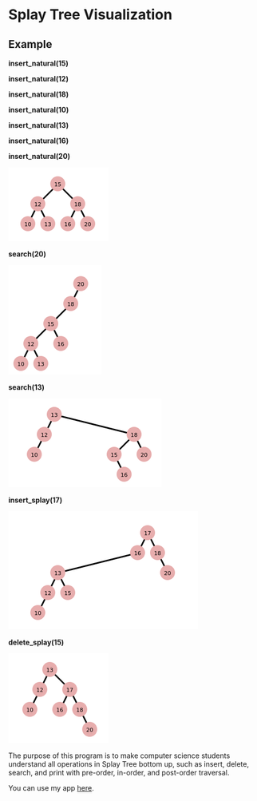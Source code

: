 # Splay Tree Visualization



## Example

**insert_natural(15)**

**insert_natural(12)**

**insert_natural(18)**

**insert_natural(10)**

**insert_natural(13)**

**insert_natural(16)**

**insert_natural(20)**

![init](./img/init_tree.png)

**search(20)**

![search20](./img/search20.png)

**search(13)**

![search13](./img/search13.png)

**insert_splay(17)**

![insert17](./img/insert17.png)

**delete_splay(15)**

![delete15](./img/delete15.png)

The purpose of this program is to make computer science students  understand all operations in Splay Tree bottom up, such as insert, delete, search, and print with pre-order, in-order, and post-order traversal.

You can use my app [here](https://gigi-g.github.io/SplayTree-JS/).
